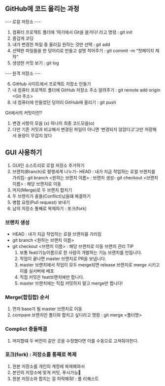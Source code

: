 ## GitHub에 코드 올리는 과정

--- 로컬 저장소 ---
1. 컴퓨터 프로젝트 폴더에 ‘여기에서 Git을 쓸거다! 라고 명령 : git init
2. 즐겁게 코딩
3. 내가 변경한 파일 중 올리길 원하는 것만 선택 : git add
4. 선택한 파일들을 한 덩어리로 만들고 설명 적어주기 : git commit -m “첫페이지 제작”
5. 생성한 커밋 보기 : git log

--- 원격 저장소 ---

6. GitHub 사이트에서 프로젝트 저장소 만들기 
7. 내 컴퓨터 프로젝트 폴더에 GitHub 저장소 주소 알려주기 : git remote add origin <Git 주소>
8. 내 컴퓨터에 만들었던 덩어리 GitHub에 올리기 : git push

Git에서의 커밋이란?
1. 변경 사항의 모음 (x) 하나의 최종 코드모음(o)
2. 다만 기존 커밋과 비교해서 변경된 파일이 아니면 ‘변경되지 않았다고’고만 저장해서 용량이 무겁지 않다

## GUI 사용하기

1. GUI인 소스트리로 로컬 저장소 추가하기
2. 브랜치(Branch)로 평행세계 나누기- HEAD : 내가 지금 작업하는 로컬 브랜치를 가리킴- git branch <원하는 브랜치 이름> : 브랜치 생성- git checkout <브랜치 이름> : 해당 브랜치로 이동
3. 머지(Merge)로 두 브랜치 합치기
4. 두 브랜치가 충돌(Conflict)났을떄 해결하기
5. 병합 요청(Pull request) 보내기
6. 남의 저장소 통째로 복제하기 : 포크(fork)

### 브랜치 생성 
- HEAD : 내가 지금 작업하는 로컬 브랜치를 가리킴
- git branch <원하는 브랜치 이름> 
- git checkout <브랜치 이름> : 해당 브랜치로 이동
    브랜치 관리 TIP
    1. 보통 feat/기능이름으로 한 사람이 개발하는 기능 브랜치를 만듭니다.
    2. 작업이 끝나면 master 브랜치로 PR을 보냅니다.
    3. master 브랜치에서 작업이 모두 merge되면 release 브랜치로 merge 시키고 이를 실서버에 배포
    4. 직접 커밋은 feat브랜치에만 합니다.
    5. master 브랜치에는 직접 커밋하지 말고 merge만 합니다!



### Merge(합집합) 순서
1. 먼저 base가 될 master 브랜치로 이동
2. compare 브랜치인 폴더와 합치고 싶다라고 명령 : git merge <폴더명>

### Complict 충돌해결
1. 머지할떄 두 버전이 같은 곳을 수정했다면 이를 수동으로 고쳐줘야한다.

### 포크(fork) : 저장소를 통째로 복제
1. 원본 저장소를 개인의 계정에 복제해와서
2. 본인의 저장소에 맞게 커밋, 푸시가능
3. 원본 저장소와 합치는 걸 허락해줘! : 풀 리퀘스트



